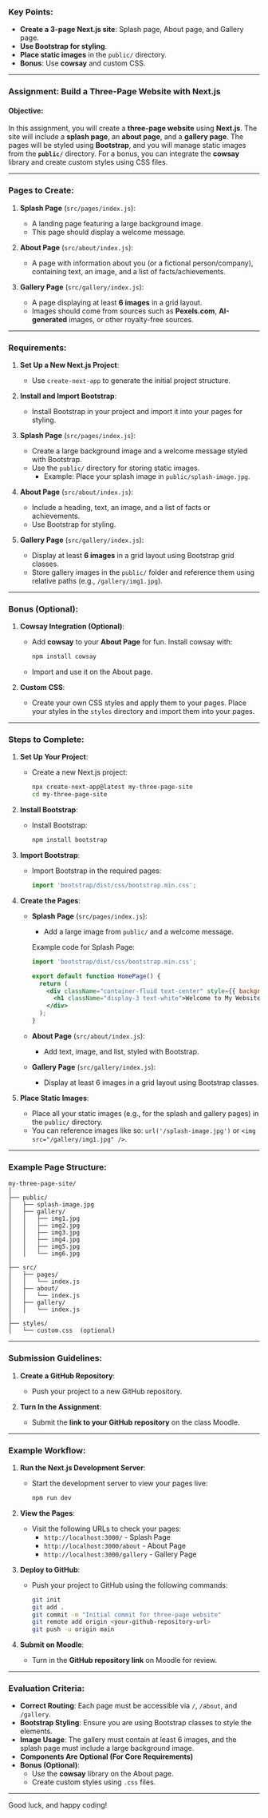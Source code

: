 ### Key Points:
- **Create a 3-page Next.js site**: Splash page, About page, and Gallery page.
- **Use Bootstrap for styling**.
- **Place static images** in the `public/` directory.
- **Bonus**: Use **cowsay** and custom CSS.

---

### Assignment: Build a Three-Page Website with Next.js

#### Objective:
In this assignment, you will create a **three-page website** using **Next.js**. The site will include a **splash page**, an **about page**, and a **gallery page**. The pages will be styled using **Bootstrap**, and you will manage static images from the **`public/`** directory. For a bonus, you can integrate the **cowsay** library and create custom styles using CSS files.

---

### Pages to Create:

1. **Splash Page** (`src/pages/index.js`):
   - A landing page featuring a large background image.
   - This page should display a welcome message.
   
2. **About Page** (`src/about/index.js`):
   - A page with information about you (or a fictional person/company), containing text, an image, and a list of facts/achievements.

3. **Gallery Page** (`src/gallery/index.js`):
   - A page displaying at least **6 images** in a grid layout.
   - Images should come from sources such as **Pexels.com**, **AI-generated** images, or other royalty-free sources.

---

### Requirements:

1. **Set Up a New Next.js Project**:
   - Use `create-next-app` to generate the initial project structure.

2. **Install and Import Bootstrap**:
   - Install Bootstrap in your project and import it into your pages for styling.

3. **Splash Page** (`src/pages/index.js`):
   - Create a large background image and a welcome message styled with Bootstrap.
   - Use the `public/` directory for storing static images.
     - Example: Place your splash image in `public/splash-image.jpg`.

4. **About Page** (`src/about/index.js`):
   - Include a heading, text, an image, and a list of facts or achievements.
   - Use Bootstrap for styling.

5. **Gallery Page** (`src/gallery/index.js`):
   - Display at least **6 images** in a grid layout using Bootstrap grid classes.
   - Store gallery images in the `public/` folder and reference them using relative paths (e.g., `/gallery/img1.jpg`).

---

### Bonus (Optional):

1. **Cowsay Integration (Optional)**:
   - Add **cowsay** to your **About Page** for fun. Install cowsay with:
     ```bash
     npm install cowsay
     ```
   - Import and use it on the About page.

2. **Custom CSS**:
   - Create your own CSS styles and apply them to your pages. Place your styles in the `styles` directory and import them into your pages.

---

### Steps to Complete:

1. **Set Up Your Project**:
   - Create a new Next.js project:
     ```bash
     npx create-next-app@latest my-three-page-site
     cd my-three-page-site
     ```

2. **Install Bootstrap**:
   - Install Bootstrap:
     ```bash
     npm install bootstrap
     ```

3. **Import Bootstrap**:
   - Import Bootstrap in the required pages:
     ```javascript
     import 'bootstrap/dist/css/bootstrap.min.css';
     ```

4. **Create the Pages**:

   - **Splash Page** (`src/pages/index.js`):
     - Add a large image from `public/` and a welcome message.

     Example code for Splash Page:
     ```jsx
     import 'bootstrap/dist/css/bootstrap.min.css';

     export default function HomePage() {
       return (
         <div className="container-fluid text-center" style={{ backgroundImage: 'url(/splash-image.jpg)', height: '100vh' }}>
           <h1 className="display-3 text-white">Welcome to My Website</h1>
         </div>
       );
     }
     ```

   - **About Page** (`src/about/index.js`):
     - Add text, image, and list, styled with Bootstrap.
   
   - **Gallery Page** (`src/gallery/index.js`):
     - Display at least 6 images in a grid layout using Bootstrap classes.

5. **Place Static Images**:
   - Place all your static images (e.g., for the splash and gallery pages) in the `public/` directory.
   - You can reference images like so: `url('/splash-image.jpg')` or `<img src="/gallery/img1.jpg" />`.

---

### Example Page Structure:

```
my-three-page-site/
│
├── public/
│   ├── splash-image.jpg
│   ├── gallery/
│   │   ├── img1.jpg
│   │   ├── img2.jpg
│   │   ├── img3.jpg
│   │   ├── img4.jpg
│   │   ├── img5.jpg
│   │   └── img6.jpg
│
├── src/
│   ├── pages/
│   │   └── index.js
│   ├── about/
│   │   └── index.js
│   ├── gallery/
│   │   └── index.js
│
├── styles/
│   └── custom.css  (optional)
```

---

### Submission Guidelines:

1. **Create a GitHub Repository**:
   - Push your project to a new GitHub repository.

2. **Turn In the Assignment**:
   - Submit the **link to your GitHub repository** on the class Moodle.

---

### Example Workflow:

1. **Run the Next.js Development Server**:
   - Start the development server to view your pages live:
     ```bash
     npm run dev
     ```

2. **View the Pages**:
   - Visit the following URLs to check your pages:
     - `http://localhost:3000/` - Splash Page
     - `http://localhost:3000/about` - About Page
     - `http://localhost:3000/gallery` - Gallery Page

3. **Deploy to GitHub**:
   - Push your project to GitHub using the following commands:
     ```bash
     git init
     git add .
     git commit -m "Initial commit for three-page website"
     git remote add origin <your-github-repository-url>
     git push -u origin main
     ```

4. **Submit on Moodle**:
   - Turn in the **GitHub repository link** on Moodle for review.

---

### Evaluation Criteria:

- **Correct Routing**: Each page must be accessible via `/`, `/about`, and `/gallery`.
- **Bootstrap Styling**: Ensure you are using Bootstrap classes to style the elements.
- **Image Usage**: The gallery must contain at least 6 images, and the splash page must include a large background image.
- **Components Are Optional (For Core Requirements)**
- **Bonus (Optional)**:
  - Use the **cowsay** library on the About page.
  - Create custom styles using `.css` files.

---

Good luck, and happy coding!
